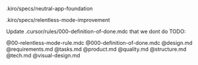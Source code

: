 .kiro/specs/neutral-app-foundation

.kiro/specs/relentless-mode-improvement

Update .cursor/rules/000-definition-of-done.mdc that we dont do TODO: 


 @00-relentless-mode-rule.mdc
 @000-definition-of-done.mdc 
 @design.md @requirements.md @tasks.md @product.md @quality.md @structure.md @tech.md @visual-design.md 

